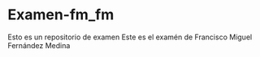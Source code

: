 # Examen-fm_fm
Esto es un repositorio de examen
Este es el examén de Francisco Miguel Fernández Medina
